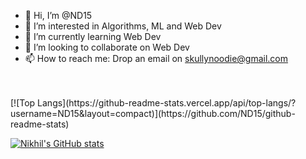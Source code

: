 - 👋 Hi, I’m @ND15
- 👀 I’m interested in Algorithms, ML and Web Dev
- 🌱 I’m currently learning Web Dev
- 💞️ I’m looking to collaborate on Web Dev
- 📫 How to reach me:  Drop an email on skullynoodie@gmail.com

</br>
</br>
[![Top Langs](https://github-readme-stats.vercel.app/api/top-langs/?username=ND15&layout=compact)](https://github.com/ND15/github-readme-stats) 
<br/>

[![Nikhil's GitHub stats](https://github-readme-stats.vercel.app/api?username=ND15)](https://github.com/ND15/github-readme-stats)


<!---
ND15/ND15 is a ✨ special ✨ repository because its `README.md` (this file) appears on your GitHub profile.
You can click the Preview link to take a look at your changes.
--->
